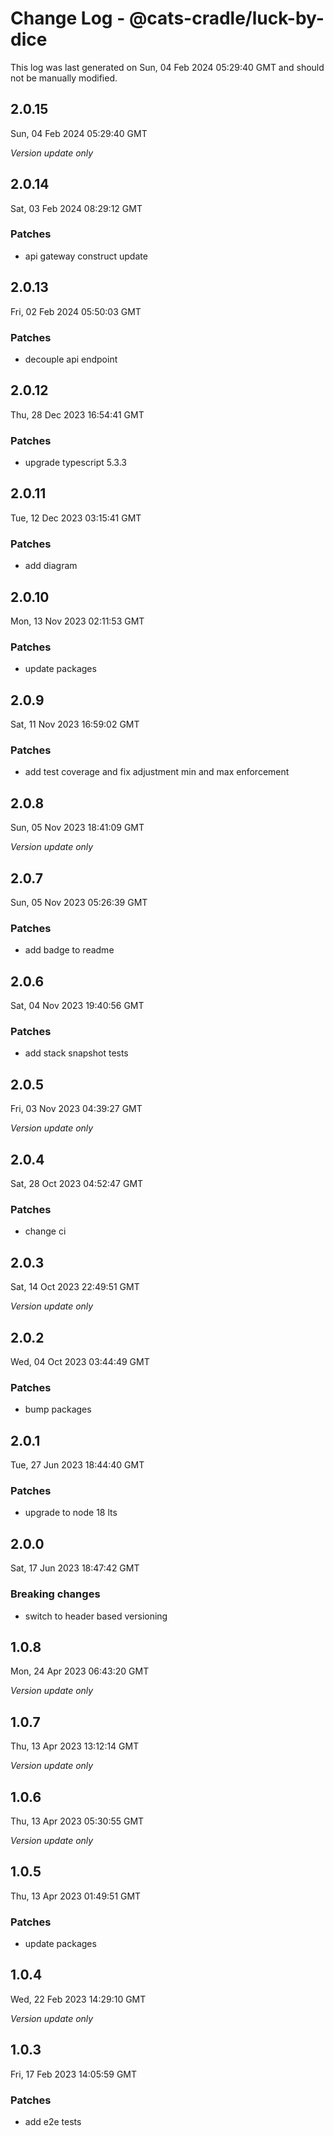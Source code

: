 # Change Log - @cats-cradle/luck-by-dice

This log was last generated on Sun, 04 Feb 2024 05:29:40 GMT and should not be manually modified.

## 2.0.15
Sun, 04 Feb 2024 05:29:40 GMT

_Version update only_

## 2.0.14
Sat, 03 Feb 2024 08:29:12 GMT

### Patches

- api gateway construct update

## 2.0.13
Fri, 02 Feb 2024 05:50:03 GMT

### Patches

- decouple api endpoint

## 2.0.12
Thu, 28 Dec 2023 16:54:41 GMT

### Patches

- upgrade typescript 5.3.3

## 2.0.11
Tue, 12 Dec 2023 03:15:41 GMT

### Patches

- add diagram

## 2.0.10
Mon, 13 Nov 2023 02:11:53 GMT

### Patches

- update packages

## 2.0.9
Sat, 11 Nov 2023 16:59:02 GMT

### Patches

- add test coverage and fix adjustment min and max enforcement

## 2.0.8
Sun, 05 Nov 2023 18:41:09 GMT

_Version update only_

## 2.0.7
Sun, 05 Nov 2023 05:26:39 GMT

### Patches

- add badge to readme

## 2.0.6
Sat, 04 Nov 2023 19:40:56 GMT

### Patches

- add stack snapshot tests

## 2.0.5
Fri, 03 Nov 2023 04:39:27 GMT

_Version update only_

## 2.0.4
Sat, 28 Oct 2023 04:52:47 GMT

### Patches

- change ci

## 2.0.3
Sat, 14 Oct 2023 22:49:51 GMT

_Version update only_

## 2.0.2
Wed, 04 Oct 2023 03:44:49 GMT

### Patches

- bump packages

## 2.0.1
Tue, 27 Jun 2023 18:44:40 GMT

### Patches

- upgrade to node 18 lts

## 2.0.0
Sat, 17 Jun 2023 18:47:42 GMT

### Breaking changes

- switch to header based versioning

## 1.0.8
Mon, 24 Apr 2023 06:43:20 GMT

_Version update only_

## 1.0.7
Thu, 13 Apr 2023 13:12:14 GMT

_Version update only_

## 1.0.6
Thu, 13 Apr 2023 05:30:55 GMT

_Version update only_

## 1.0.5
Thu, 13 Apr 2023 01:49:51 GMT

### Patches

- update packages

## 1.0.4
Wed, 22 Feb 2023 14:29:10 GMT

_Version update only_

## 1.0.3
Fri, 17 Feb 2023 14:05:59 GMT

### Patches

- add e2e tests

